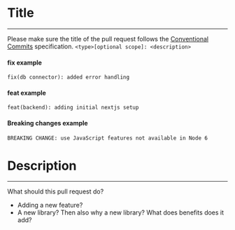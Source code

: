 # Title

---

Please make sure the title of the pull request follows the [Conventional Commits](https://www.conventionalcommits.org) specification.
`<type>[optional scope]: <description>`

#### fix example

`fix(db connector): added error handling`

#### feat example

`feat(backend): adding initial nextjs setup`

#### Breaking changes example

`BREAKING CHANGE: use JavaScript features not available in Node 6`

# Description

---

What should this pull request do?

- Adding a new feature?
- A new library? Then also why a new library? What does benefits does it add?
